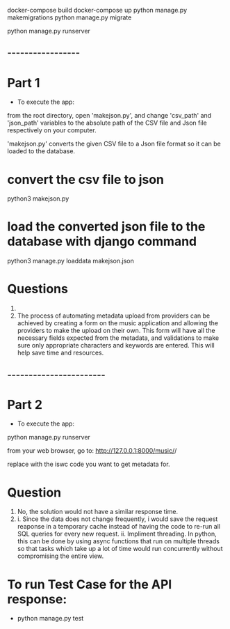 
docker-compose build
docker-compose up
python manage.py makemigrations
python manage.py migrate

python manage.py runserver

## ----------------- ##

# Part 1
- To execute the app:

from the root directory, open 'makejson.py', and change 'csv_path' and 'json_path' variables to the absolute path of the CSV file and Json file respectively on your computer.

'makejson.py' converts the given CSV file to a Json file format so it can be loaded to the database.

# convert the csv file to json
python3 makejson.py

# load the converted json file to the database with django command
python3 manage.py loaddata makejson.json

# Questions
1) 
2) The process of automating metadata upload from providers can be achieved by 
   creating a form on the music application and allowing the providers to make 
   the upload on their own. This form will have all the necessary fields expected from the metadata, and validations to make sure only appropriate characters and keywords are entered. This will help save time and resources. 

## ----------------------- ##

# Part 2
- To execute the app:

python manage.py runserver

from your web browser, go to: http://127.0.0.1:8000/music/<iswc>/

replace <iswc> with the iswc code you want to get metadata for.

# Question
1) No, the solution would not have a similar response time.
2) i. Since the data does not change frequently, i would save the request  
reaponse in a temporary cache instead of having the code to re-run all SQL queries
for every new request.
   ii. Impliment threading. In python, this can be done by using async functions that run on multiple threads
so that tasks which take up a lot of time would run concurrently without compromising the entire view.

# To run Test Case for the API response: 
- python manage.py test
